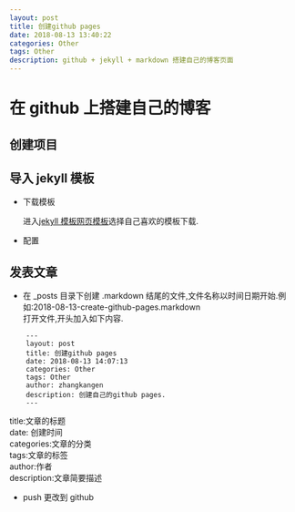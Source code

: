 ```yaml
---
layout: post
title: 创建github pages
date: 2018-08-13 13:40:22
categories: Other
tags: Other
description: github + jekyll + markdown 搭建自己的博客页面
---
```


# 在 github 上搭建自己的博客

## 创建项目


## 导入 jekyll 模板

* 下载模板
    
    进入[jekyll 模板网页模板](http://jekyllthemes.org/)选择自己喜欢的模板下载.<br>
    
* 配置

## 发表文章
* 在 _posts 目录下创建 .markdown 结尾的文件,文件名称以时间日期开始.例如:2018-08-13-create-github-pages.markdown <br>
   打开文件,开头加入如下内容. 
```
    ---
    layout: post
    title: 创建github pages
    date: 2018-08-13 14:07:13
    categories: Other
    tags: Other
    author: zhangkangen
    description: 创建自己的github pages.
    ---
``` 
title:文章的标题 <br>
date: 创建时间<br>
categories:文章的分类<br>
tags:文章的标签<br>
author:作者<br>
description:文章简要描述<br>

* push 更改到 github

